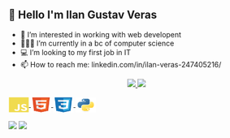 ## 👋  Hello I'm Ilan Gustav Veras

- 👀 I’m interested in working with web developent
- 👨🏻‍🎓 I’m currently in a bc of computer science 
- 💻 I’m looking to my first job in IT
- 📫 How to reach me: linkedin.com/in/ilan-veras-247405216/
<div align="center">
  <a href="https://github.com/IlanVeras">
  <img height="180em" src="https://github-readme-stats.vercel.app/api?username=IlanVeras&show_icons=true&theme=dracula&include_all_commits=true&count_private=true"/>
  <img height="180em" src="https://github-readme-stats.vercel.app/api/top-langs/?username=IlanVeras&layout=compact&langs_count=7&theme=dracula"/>
</div>
  
 <div style="display: inline_block"><br>
  <img align="center" alt="Rafa-Js" height="30" width="40" src="https://raw.githubusercontent.com/devicons/devicon/master/icons/javascript/javascript-plain.svg">
  <img align="center" alt="Rafa-HTML" height="30" width="40" src="https://raw.githubusercontent.com/devicons/devicon/master/icons/html5/html5-original.svg">
  <img align="center" alt="Rafa-CSS" height="30" width="40" src="https://raw.githubusercontent.com/devicons/devicon/master/icons/css3/css3-original.svg">
  <img align="center" alt="Rafa-Python" height="30" width="40" src="https://raw.githubusercontent.com/devicons/devicon/master/icons/python/python-original.svg">
</div>
  <br>
<div>
  <a href = "mailto:ilanbarrosveras3@gmail.com"><img src="https://img.shields.io/badge/-Gmail-%23333?style=for-the-badge&logo=gmail&logoColor=white" target="_blank"></a>
  <a href="https://www.linkedin.com/in/ilan-veras-247405216" target="_blank"><img src="https://img.shields.io/badge/-LinkedIn-%230077B5?style=for-the-badge&logo=linkedin&logoColor=white" target="_blank"></a> 
 
</div>
   <!--![Snake animation](https://github.com/IlanVeras/blob/output/github-contribution-grid-snake.svg)-->
<!---
print('Hello employers, i'm here looking for you, now i'm just a begginer but soon i hope to become a colaborator in yor business')
--->

